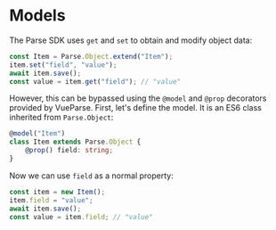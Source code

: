 # Models

The Parse SDK uses `get` and `set` to obtain and modify object data:

```js
const Item = Parse.Object.extend("Item");
item.set("field", "value");
await item.save();
const value = item.get("field"); // "value"
```

However, this can be bypassed using the `@model` and `@prop` decorators provided by VueParse.
First, let's define the model. It is an ES6 class inherited from `Parse.Object`:

```ts
@model("Item")
class Item extends Parse.Object {
    @prop() field: string;
}
```

Now we can use `field` as a normal property:

```ts
const item = new Item();
item.field = "value";
await item.save();
const value = item.field; // "value"
```